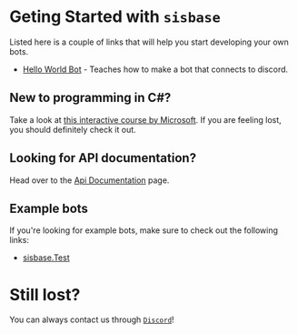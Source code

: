 # Geting Started with `sisbase`

Listed here is a couple of links that will help you start developing your own bots.

* [Hello World Bot](/articles/hello_world.html) - Teaches how to make a bot that connects to discord.

## New to programming in C#?

Take a look at [this interactive course by Microsoft](https://docs.microsoft.com/en-us/dotnet/csharp/tutorials/intro-to-csharp/ "Introduction to C#"). If you are feeling lost, you should definitely check it out.
## Looking for API documentation?

Head over to the [Api Documentation](/api/index.html) page.

## Example bots

If you're looking for example bots, make sure to check out the following links:

* [sisbase.Test](https://gitlab.com/siscode/sisbase/-/tree/master/sisbase.Test)

# Still lost?

You can always contact us through [`Discord`](http://discord.gg/t8a9jvR)!
